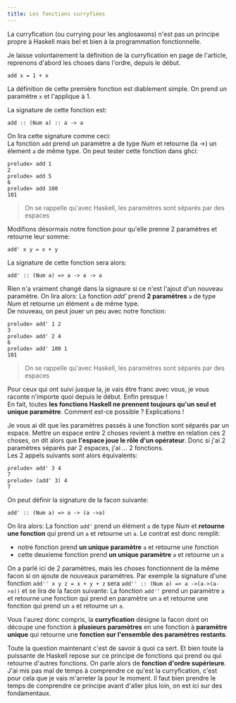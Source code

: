 ```yaml
---
title: Les fonctions curryfiées
---
```

La curryfication (ou currying pour les anglosaxons) n'est pas un principe propre à Haskell mais bel et bien à la programmation fonctionnelle.

Je laisse volontairement la définition de la curryfication en page de l'article, reprenons d'abord les choses dans l'ordre, depuis le début.

```
add x = 1 + x
```

La définition de cette première fonction est diablement simple. On prend un paramètre `x` et l'applique à 1.

La signature de cette fonction est:

```
add :: (Num a) :: a -> a
```

On lira cette signature comme ceci:  
La fonction `add` prend un paramètre a de type *Num* et retourne (la ->) un élement `a` de même type.
On peut tester cette fonction dans ghci:

```
prelude> add 1
2
prelude> add 5
6
prelude> add 100
101
```
> On se rappelle qu'avec Haskell, les paramètres sont séparés par des espaces

Modifions désormais notre fonction pour qu'elle prenne 2 paramètres et retourne leur somme:

```
add' x y = x + y
```

La signature de cette fonction sera alors:

```
add' :: (Num a) => a -> a -> a
```

Rien n'a vraiment changé dans la signaure si ce n'est l'ajout d'un nouveau paramètre. On lira alors: La fonction *add'* prend **2 paramètres** `a` de type *Num* et retourne un élément `a` de même type.  
De nouveau, on peut jouer un peu avec notre fonction:

```
prelude> add' 1 2
3
prelude> add' 2 4
6
prelude> add' 100 1
101
```

> On se rappelle qu'avec Haskell, les paramètres sont séparés par des espaces

Pour ceux qui ont suivi jusque la, je vais être franc avec vous, je vous raconte n'importe quoi depuis le début. Enfin presque !  
En fait, toutes **les fonctions Haskell ne prennent toujours qu'un seul et unique paramètre**. Comment est-ce possible ? Explications !

Je vous ai dit que les paramètres passés à une fonction sont séparés par un espace. Mettre un espace entre 2 choses revient à mettre en relation ces 2 choses, on dit alors que **l'espace joue le rôle d'un opérateur**. Donc si j'ai 2 paramètres séparés par 2 espaces, j'ai ... 2 fonctions.  
Les 2 appels suivants sont alors équivalents:

```
prelude> add' 3 4
7
prelude> (add' 3) 4
7
```
On peut définir la signature de la facon suivante:

```
add' :: (Num a) => a -> (a ->a)
```

On lira alors: La fonction `add'` prend un élément `a` de type *Num* et **retourne une fonction** qui prend un `a` et retourne un `a`.
Le contrat est donc remplit:  

* notre fonction prend **un unique paramètre** `a` et retourne une fonction  
* cette deuxieme fonction prend **un unique paramètre** `a` et retourne un `a`

On a parlé ici de 2 paramètres, mais les choses fonctionnent de la même facon si on ajoute de nouveaux paramètres. Par exemple la signature d'une fonction `add'' x y z = x + y + z` sera `add'' :: (Num a) => a ->(a->(a->a))` et se lira de la facon suivante: La fonction `add''` prend un paramètre `a` et retourne une fonction qui prend en paramètre un `a` et retourne une fonction qui prend un `a` et retourne un `a`.  

Vous l'aurez donc compris, la **curryfication** désigne la facon dont on découpe une fonction à **plusieurs paramètres** en une fonction à **paramètre unique** qui retourne une **fonction sur l'ensemble des paramètres restants**.

Toute la question maintenant c'est de savoir à quoi ca sert. Et bien toute la puissante de Haskell repose sur ce principe de fonctions qui prend ou qui retourne d'autres fonctions. On parle alors de **fonction d'ordre supérieure**.  
J'ai mis pas mal de temps à comprendre ce qu'est la curryfication, c'est pour cela que je vais m'arreter la pour le moment. Il faut bien prendre le temps de comprendre ce principe avant d'aller plus loin, on est ici sur des fondamentaux.